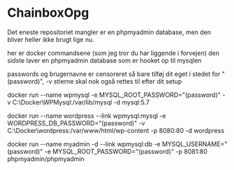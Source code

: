 # ChainboxOpg

Det eneste repositoriet mangler er en phpmyadmin database, men den bliver heller ikke brugt lige nu.

her er docker commandsene (som jeg tror du har liggende i forvejen) den sidste laver en phpmyadmin database som er hooket op til mysqlen

passwords og brugernavne er censoreret så bare tilføj dit eget i stedet for "(password)", -v stierne skal nok også rettes til efter dit setup

docker run --name wpmysql -e MYSQL_ROOT_PASSWORD="(password)" -v C:\Docker\WPMysql:/var/lib/mysql -d mysql:5.7

docker run --name wordpress --link wpmysql:mysql -e WORDPRESS_DB_PASSWORD="(password)" -v C:\Docker\wordpress:/var/www/html/wp-content -p 8080:80 -d wordpress

docker run --name myadmin -d --link wpmysql:db -e MYSQL_USERNAME="(password)" -e MYSQL_ROOT_PASSWORD="(password)" -p 8081:80 phpmyadmin/phpmyadmin
